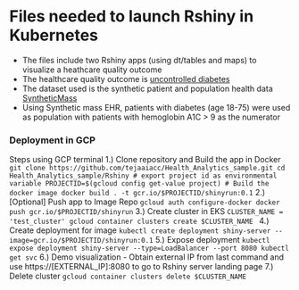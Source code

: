 # Files needed to launch Rshiny in Kubernetes
- The files include two Rshiny apps (using dt/tables and maps) to visualize a heathcare quality outcome 
- The healthcare quality outcome is [uncontrolled diabetes](https://ecqi.healthit.gov/ecqm/ep/2019/cms122v7)  
- The dataset used is the synthetic patient and population health data [SyntheticMass](https://synthea.mitre.org/)
- Using Synthetic mass EHR, patients with diabetes (age 18-75) were used as population with patients with hemoglobin A1C > 9 as the numerator  

### Deployment in GCP
Steps using GCP terminal 
	1.) Clone repository and Build the app in Docker
		```
		git clone https://github.com/tejaaiacc/Health_Analytics_sample.git
		cd Health_Analytics_sample/Rshiny
		# export project id as environmental variable
		PROJECTID=$(gcloud config get-value project)
		# Build the docker image
		docker build . -t gcr.io/$PROJECTID/shinyrun:0.1
		```
	2.) [Optional] Push app to Image Repo 
		```
		gcloud auth configure-docker
		docker push gcr.io/$PROJECTID/shinyrun
		```
	3.) Create cluster in EKS
		```
		CLUSTER_NAME = 'test_cluster'
		gcloud container clusters create $CLUSTER_NAME 
		```
	4.) Create deployment for image
		```
		kubectl create deployment shiny-server --image=gcr.io/$PROJECTID/shinyrun:0.1
		```
	5.) Expose deployment 
		```
		kubectl expose deployment shiny-server --type=LoadBalancer --port 8080
		kubectl get svc
		```
	6.) Demo visualization
		- Obtain external IP from last command and use https://[EXTERNAL_IP]:8080 to go to Rshiny server landing page
	7.) Delete cluster 
		```
		gcloud container clusters delete $CLUSTER_NAME
		```
